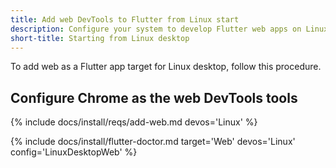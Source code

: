```yaml
---
title: Add web DevTools to Flutter from Linux start
description: Configure your system to develop Flutter web apps on Linux.
short-title: Starting from Linux desktop
---
```


To add web as a Flutter app target for Linux desktop, follow this procedure.

## Configure Chrome as the web DevTools tools

{% include docs/install/reqs/add-web.md devos='Linux' %}

{% include docs/install/flutter-doctor.md target='Web' devos='Linux' config='LinuxDesktopWeb' %}
